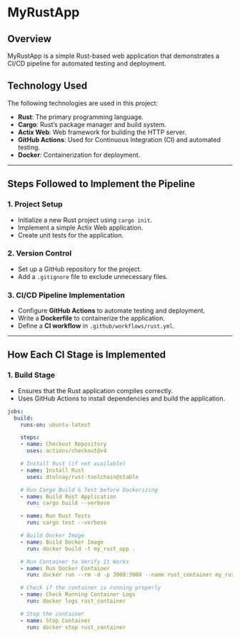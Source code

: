 # MyRustApp

## Overview
MyRustApp is a simple Rust-based web application that demonstrates a CI/CD pipeline for automated testing and deployment.

## Technology Used
The following technologies are used in this project:

- **Rust**: The primary programming language.
- **Cargo**: Rust’s package manager and build system.
- **Actix Web**: Web framework for building the HTTP server.
- **GitHub Actions**: Used for Continuous Integration (CI) and automated testing.
- **Docker**: Containerization for deployment.

---

## Steps Followed to Implement the Pipeline

### 1. **Project Setup**
- Initialize a new Rust project using `cargo init`.
- Implement a simple Actix Web application.
- Create unit tests for the application.

### 2. **Version Control**
- Set up a GitHub repository for the project.
- Add a `.gitignore` file to exclude unnecessary files.

### 3. **CI/CD Pipeline Implementation**
- Configure **GitHub Actions** to automate testing and deployment.
- Write a **Dockerfile** to containerize the application.
- Define a **CI workflow** in `.github/workflows/rust.yml`.

---

## How Each CI Stage is Implemented

### **1. Build Stage**
- Ensures that the Rust application compiles correctly.
- Uses GitHub Actions to install dependencies and build the application.

```yaml
jobs:
  build:
    runs-on: ubuntu-latest

    steps:
    - name: Checkout Repository
      uses: actions/checkout@v4

    # Install Rust (if not available)
    - name: Install Rust
      uses: dtolnay/rust-toolchain@stable

    # Run Cargo Build & Test before Dockerizing
    - name: Build Rust Application
      run: cargo build --verbose

    - name: Run Rust Tests
      run: cargo test --verbose

    # Build Docker Image
    - name: Build Docker Image
      run: docker build -t my_rust_app .

    # Run Container to Verify It Works
    - name: Run Docker Container
      run: docker run --rm -d -p 3000:3000 --name rust_container my_rust_app

    # Check if the container is running properly
    - name: Check Running Container Logs
      run: docker logs rust_container

    # Stop the container
    - name: Stop Container
      run: docker stop rust_container
```
